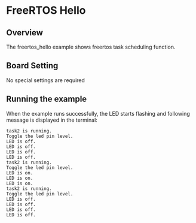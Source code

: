 # FreeRTOS Hello

## Overview

The freertos_hello example shows freertos task scheduling function.

## Board Setting

No special settings are required

## Running the example

When the example runs successfully, the LED starts flashing and following message is displayed in the terminal:
```console
task2 is running.
Toggle the led pin level.
LED is off.
LED is off.
LED is off.
LED is off.
task2 is running.
Toggle the led pin level.
LED is on.
LED is on.
LED is on.
task2 is running.
Toggle the led pin level.
LED is off.
LED is off.
LED is off.
LED is off.
```
